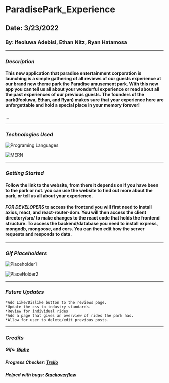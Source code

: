 # ParadisePark_Experience

## Date: 3/23/2022

### By: Ifeoluwa Adebisi, Ethan Nitz, Ryan Hatamosa

***

### ***Description***

#### This new application that paradise entertainment corporation is launching is a simple gathering of all reviews of our guests experience at our brand new theme park the Paradise amusement park. With this new app you can tell us all about your wonderful experience or read about all the past experiences of our previous guests. The founders of the park(Ifeoluwa, Ethan, and Ryan) makes sure that your experience here are unforgettable and hold a special place in your memory forever! 
 ...


***

### ***Technologies Used***

![Programing Languages](https://fiverr-res.cloudinary.com/images/t_main1,q_auto,f_auto,q_auto,f_auto/gigs/103827197/original/cb380c47fe8c75aff569b6afd91769850805b20a/help-you-with-your-html-css-javascript-projects.png) 

![MERN](https://external-content.duckduckgo.com/iu/?u=https%3A%2F%2Fgeeksperhour.com%2Fwp-content%2Fuploads%2F2019%2F02%2Fmern-img.png&f=1&nofb=1)

***

### ***Getting Started***
#### Follow the link to the website, from there it depends on if you have been to the park or not. you can use the website to find out more about the park, or tell us all about your experience.

#### *FOR DEVELOPERS*  to access the frontend you will first need to install axios, react, and react-router-dom. You will then access the client directory/src/ to make changes to the react code that holds the frontend structure. To access the backend/database you need to install express, mongodb, mongoose, and cors. You can then edit how the server requests and responds to data.
***

### ***Gif Placeholders***

![Placeholder1](https://s7.gifyu.com/images/Screenshot-from-2022-03-25-14-24-04.png)


![PlaceHolder2](https://s7.gifyu.com/images/Screenshot-from-2022-03-25-14-20-23.png)
***

### ***Future Updates***
    *Add Like/Dislike button to the reviews page.
    *Update the css to industry standards.
    *Review for individual rides
    *Add a page that gives an overview of rides the park has.
    *Allow for user to delete/edit previous posts.

***


### ***Credits***

##### Gifs: [Giphy](https://giphy.com/)

##### Progress Checker: [Trello](https://trello.com/en-US)

##### Helped with bugs: [Stackoverflow](https://stackoverflow.com/)
